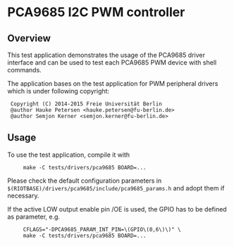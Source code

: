 # PCA9685 I2C PWM controller

## Overview

This test application demonstrates the usage of the PCA9685 driver interface
and can be used to test each PCA9685 PWM device with shell commands.

The application bases on the test application for PWM peripheral drivers
which is under following copyright:

     Copyright (C) 2014-2015 Freie Universität Berlin
     @author Hauke Petersen <hauke.petersen@fu-berlin.de>
     @author Semjon Kerner <semjon.kerner@fu-berlin.de>

## Usage

To use the test application, compile it with
```
     make -C tests/drivers/pca9685 BOARD=...
```
Please check the default configuration parameters in
`$(RIOTBASE)/drivers/pca9685/include/pca9685_params.h` and adopt them
if necessary.

If the active LOW output enable pin /OE is used, the GPIO has to be defined
as parameter, e.g.
```
     CFLAGS="-DPCA9685_PARAM_INT_PIN=\(GPIO\(0,6\)\)" \
     make -C tests/drivers/pca9685 BOARD=...
```
